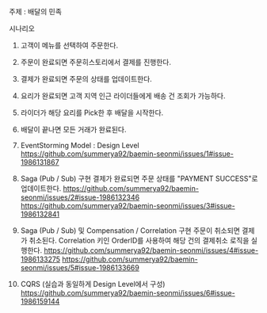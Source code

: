 주제 : 배달의 민족

시나리오 
1. 고객이 메뉴를 선택하여 주문한다.
2. 주문이 완료되면 주문히스토리에서 결제를 진행한다.
3. 결제가 완료되면 주문의 상태를 업데이트한다.
4. 요리가 완료되면 고객 지역 인근 라이더들에게 배송 건 조회가 가능하다.
5. 라이더가 해당 요리를 Pick한 후 배달을 시작한다.
6. 배달이 끝나면 모든 거래가 완료된다.
   
1. EventStorming Model : Design Level
https://github.com/summerya92/baemin-seonmi/issues/1#issue-1986131867

2. Saga (Pub / Sub) 구현
결제가 완료되면 주문 상태를 "PAYMENT SUCCESS"로 업데이트한다.
https://github.com/summerya92/baemin-seonmi/issues/2#issue-1986132346
https://github.com/summerya92/baemin-seonmi/issues/3#issue-1986132841

3. Saga (Pub / Sub) 및 Compensation / Correlation 구현
주문이 취소되면 결제가 취소된다.
Correlation 키인 OrderID를 사용하여 해당 건의 결제취소 로직을 실행한다.
https://github.com/summerya92/baemin-seonmi/issues/4#issue-1986133275
https://github.com/summerya92/baemin-seonmi/issues/5#issue-1986133669

4. CQRS (실습과 동일하게 Design Level에서 구성)
https://github.com/summerya92/baemin-seonmi/issues/6#issue-1986159144
